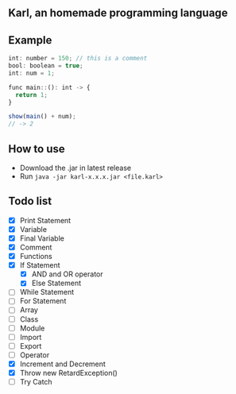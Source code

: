 ## Karl, an homemade programming language

## Example

```js
int: number = 150; // this is a comment
bool: boolean = true;
int: num = 1;

func main::(): int -> {
  return 1;
}

show(main() + num);
// -> 2
```

## How to use

- Download the .jar in latest release
- Run `java -jar karl-x.x.x.jar <file.karl>`

## Todo list

- [x] Print Statement
- [x] Variable
- [x] Final Variable
- [x] Comment
- [x] Functions
- [x] If Statement
    - [x] AND and OR operator
    - [x] Else Statement
- [ ] While Statement
- [ ] For Statement
- [ ] Array
- [ ] Class
- [ ] Module
- [ ] Import
- [ ] Export
- [ ] Operator
- [x] Increment and Decrement
- [x] Throw new RetardException()
- [ ] Try Catch